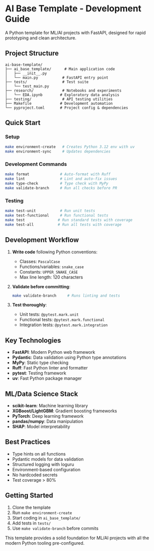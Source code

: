 # AI Base Template - Development Guide

A Python template for ML/AI projects with FastAPI, designed for rapid prototyping and clean architecture.

## Project Structure

```
ai-base-template/
├── ai_base_template/      # Main application code
│   ├── __init__.py
│   └── main.py           # FastAPI entry point
├── tests/                # Test suite
│   └── test_main.py
├── research/             # Notebooks and experiments
│   └── EDA.ipynb        # Exploratory data analysis
├── testing/              # API testing utilities
├── Makefile             # Development automation
└── pyproject.toml       # Project config & dependencies
```

## Quick Start

### Setup
```bash
make environment-create   # Creates Python 3.12 env with uv
make environment-sync     # Updates dependencies
```

### Development Commands
```bash
make format              # Auto-format with Ruff
make lint                # Lint and auto-fix issues
make type-check          # Type check with MyPy
make validate-branch     # Run all checks before PR
```

### Testing
```bash
make test-unit           # Run unit tests
make test-functional     # Run functional tests
make test               # Run standard tests with coverage
make test-all           # Run all tests with coverage
```

## Development Workflow

1. **Write code** following Python conventions:
   - Classes: `PascalCase`
   - Functions/variables: `snake_case` 
   - Constants: `UPPER_SNAKE_CASE`
   - Max line length: 120 characters

2. **Validate before committing**:
   ```bash
   make validate-branch     # Runs linting and tests
   ```

3. **Test thoroughly**:
   - Unit tests: `@pytest.mark.unit`
   - Functional tests: `@pytest.mark.functional`
   - Integration tests: `@pytest.mark.integration`

## Key Technologies

- **FastAPI**: Modern Python web framework
- **Pydantic**: Data validation using Python type annotations
- **MyPy**: Static type checking
- **Ruff**: Fast Python linter and formatter
- **pytest**: Testing framework
- **uv**: Fast Python package manager

## ML/Data Science Stack

- **scikit-learn**: Machine learning library
- **XGBoost/LightGBM**: Gradient boosting frameworks
- **PyTorch**: Deep learning framework
- **pandas/numpy**: Data manipulation
- **SHAP**: Model interpretability

## Best Practices

- Type hints on all functions
- Pydantic models for data validation
- Structured logging with loguru
- Environment-based configuration
- No hardcoded secrets
- Test coverage > 80%

## Getting Started

1. Clone the template
2. Run `make environment-create`
3. Start coding in `ai_base_template/`
4. Add tests in `tests/`
5. Use `make validate-branch` before commits

This template provides a solid foundation for ML/AI projects with all the modern Python tooling pre-configured.